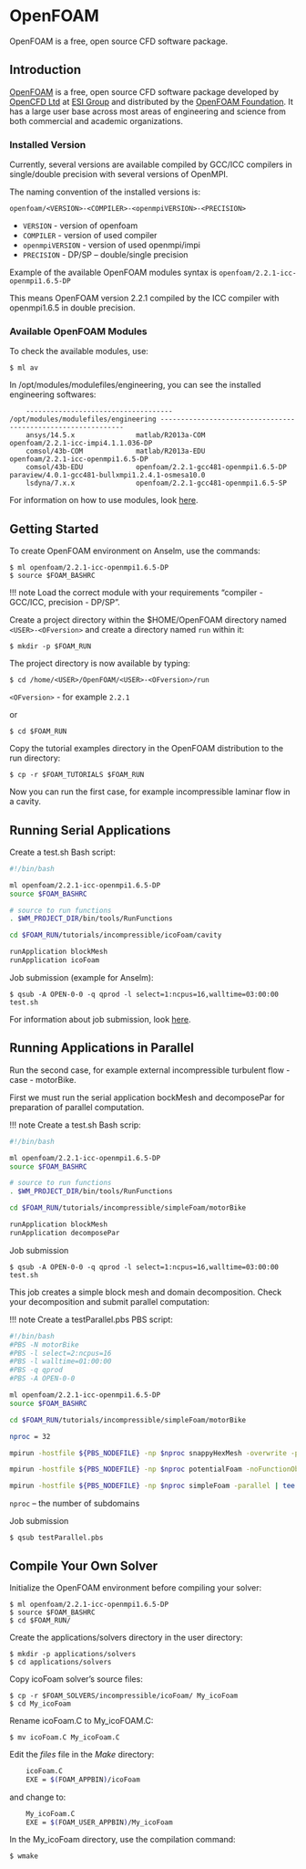 # OpenFOAM

OpenFOAM is a free, open source CFD software package.

## Introduction

[OpenFOAM][a] is a free, open source CFD software package developed by [OpenCFD Ltd][b] at [ESI Group][c] and distributed by the [OpenFOAM Foundation][d]. It has a large user base across most areas of engineering and science from both commercial and academic organizations.

### Installed Version

Currently, several versions are available compiled by GCC/ICC compilers in single/double precision with several versions of OpenMPI.

The naming convention of the installed versions is:

`openfoam/<VERSION>-<COMPILER>-<openmpiVERSION>-<PRECISION>`

* `VERSION` - version of openfoam
* `COMPILER` - version of used compiler
* `openmpiVERSION` - version of used openmpi/impi
* `PRECISION` - DP/SP – double/single precision

Example of the available OpenFOAM modules syntax is `openfoam/2.2.1-icc-openmpi1.6.5-DP`

This means OpenFOAM version 2.2.1 compiled by the ICC compiler with openmpi1.6.5 in double precision.

### Available OpenFOAM Modules

To check the available modules, use:

```console
$ ml av
```

In /opt/modules/modulefiles/engineering, you can see the installed engineering softwares:

```console
    ------------------------------------ /opt/modules/modulefiles/engineering -------------------------------------------------------------
    ansys/14.5.x               matlab/R2013a-COM                                openfoam/2.2.1-icc-impi4.1.1.036-DP
    comsol/43b-COM             matlab/R2013a-EDU                                openfoam/2.2.1-icc-openmpi1.6.5-DP
    comsol/43b-EDU             openfoam/2.2.1-gcc481-openmpi1.6.5-DP            paraview/4.0.1-gcc481-bullxmpi1.2.4.1-osmesa10.0
    lsdyna/7.x.x               openfoam/2.2.1-gcc481-openmpi1.6.5-SP
```

For information on how to use modules, look [here][1].

## Getting Started

To create OpenFOAM environment on Anselm, use the commands:

```console
$ ml openfoam/2.2.1-icc-openmpi1.6.5-DP
$ source $FOAM_BASHRC
```

!!! note
    Load the correct module with your requirements “compiler - GCC/ICC, precision - DP/SP”.

Create a project directory within the $HOME/OpenFOAM directory named `<USER>-<OFversion>` and create a directory named `run` within it:

```console
$ mkdir -p $FOAM_RUN
```

The project directory is now available by typing:

```console
$ cd /home/<USER>/OpenFOAM/<USER>-<OFversion>/run
```

`<OFversion>` - for example `2.2.1`

or

```console
$ cd $FOAM_RUN
```

Copy the tutorial examples directory in the OpenFOAM distribution to the run directory:

```console
$ cp -r $FOAM_TUTORIALS $FOAM_RUN
```

Now you can run the first case, for example incompressible laminar flow in a cavity.

## Running Serial Applications

Create a test.sh Bash script:

```bash
#!/bin/bash

ml openfoam/2.2.1-icc-openmpi1.6.5-DP
source $FOAM_BASHRC

# source to run functions
. $WM_PROJECT_DIR/bin/tools/RunFunctions

cd $FOAM_RUN/tutorials/incompressible/icoFoam/cavity

runApplication blockMesh
runApplication icoFoam
```

Job submission (example for Anselm):

```console
$ qsub -A OPEN-0-0 -q qprod -l select=1:ncpus=16,walltime=03:00:00 test.sh
```

For information about job submission, look [here][2].

## Running Applications in Parallel

Run the second case, for example external incompressible turbulent flow - case - motorBike.

First we must run the serial application bockMesh and decomposePar for preparation of parallel computation.

!!! note
    Create a test.sh Bash scrip:

```bash
#!/bin/bash

ml openfoam/2.2.1-icc-openmpi1.6.5-DP
source $FOAM_BASHRC

# source to run functions
. $WM_PROJECT_DIR/bin/tools/RunFunctions

cd $FOAM_RUN/tutorials/incompressible/simpleFoam/motorBike

runApplication blockMesh
runApplication decomposePar
```

Job submission

```console
$ qsub -A OPEN-0-0 -q qprod -l select=1:ncpus=16,walltime=03:00:00 test.sh
```

This job creates a simple block mesh and domain decomposition. Check your decomposition and submit parallel computation:

!!! note
    Create a testParallel.pbs PBS script:

```bash
#!/bin/bash
#PBS -N motorBike
#PBS -l select=2:ncpus=16
#PBS -l walltime=01:00:00
#PBS -q qprod
#PBS -A OPEN-0-0

ml openfoam/2.2.1-icc-openmpi1.6.5-DP
source $FOAM_BASHRC

cd $FOAM_RUN/tutorials/incompressible/simpleFoam/motorBike

nproc = 32

mpirun -hostfile ${PBS_NODEFILE} -np $nproc snappyHexMesh -overwrite -parallel | tee snappyHexMesh.log

mpirun -hostfile ${PBS_NODEFILE} -np $nproc potentialFoam -noFunctionObject-writep -parallel | tee potentialFoam.log

mpirun -hostfile ${PBS_NODEFILE} -np $nproc simpleFoam -parallel | tee simpleFoam.log
```

`nproc` – the number of subdomains

Job submission

```console
$ qsub testParallel.pbs
```

## Compile Your Own Solver

Initialize the OpenFOAM environment before compiling your solver:

```console
$ ml openfoam/2.2.1-icc-openmpi1.6.5-DP
$ source $FOAM_BASHRC
$ cd $FOAM_RUN/
```

Create the applications/solvers directory in the user directory:

```console
$ mkdir -p applications/solvers
$ cd applications/solvers
```

Copy icoFoam solver’s source files:

```console
$ cp -r $FOAM_SOLVERS/incompressible/icoFoam/ My_icoFoam
$ cd My_icoFoam
```

Rename icoFoam.C to My_icoFOAM.C:

```console
$ mv icoFoam.C My_icoFoam.C
```

Edit the _files_ file in the _Make_ directory:

```bash
    icoFoam.C
    EXE = $(FOAM_APPBIN)/icoFoam
```

and change to:

```bash
    My_icoFoam.C
    EXE = $(FOAM_USER_APPBIN)/My_icoFoam
```

In the My_icoFoam directory, use the compilation command:

```console
$ wmake
```

[1]: ../../environment-and-modules.md
[2]: ../../general/job-submission-and-execution.md

[a]: http://www.openfoam.com/
[b]: http://www.openfoam.com/about
[c]: http://www.esi-group.com/
[d]: http://www.openfoam.org/
